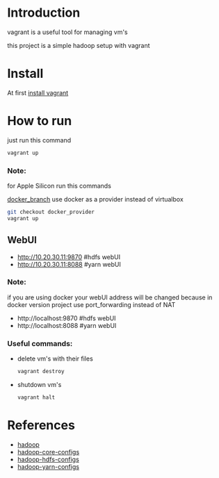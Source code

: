 

# Introduction
vagrant is a useful tool for managing vm's

this project is a simple hadoop setup with vagrant 

# Install
At first [install vagrant](https://www.vagrantup.com/downloads)

# How to run
just run this command

```bash
vagrant up
```
### Note:
for Apple Silicon run this commands

[docker_branch](https://github.com/hoseinlook/vagrant-hadoop/tree/docker_provider) use docker as a provider instead of virtualbox
```bash
git checkout docker_provider
vagrant up
```

## WebUI
+ http://10.20.30.11:9870  #hdfs webUI
+ http://10.20.30.11:8088  #yarn webUI

### Note:
if you are using docker your webUI address will be changed because in docker version project use port_forwarding instead of NAT
+ http://localhost:9870  #hdfs webUI
+ http://localhost:8088  #yarn webUI

### Useful commands:
+ delete vm's with their files
    ```bash 
    vagrant destroy
    ```
+ shutdown vm's
    ```bash 
    vagrant halt
    ```
  
# References
+ [hadoop](https://hadoop.apache.org/docs/stable/)
+ [hadoop-core-configs](https://hadoop.apache.org/docs/stable/hadoop-project-dist/hadoop-common/core-default.xml)
+ [hadoop-hdfs-configs](https://hadoop.apache.org/docs/stable/hadoop-project-dist/hadoop-hdfs/hdfs-default.xml)
+ [hadoop-yarn-configs](https://hadoop.apache.org/docs/stable/hadoop-yarn/hadoop-yarn-common/yarn-default.xml)
